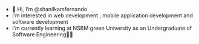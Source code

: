 - 👋 Hi, I’m @shanilkamfernando 
- I’m interested in web development , mobile application development and software development 
- I’m currently learning at NSBM green University as an Undergraduate of Software Engineering👩‍🎓

<!---
shanilkamfernando/shanilkamfernando is a ✨ special ✨ repository because its `README.md` (this file) appears on your GitHub profile.
You can click the Preview link to take a look at your changes.
--->
